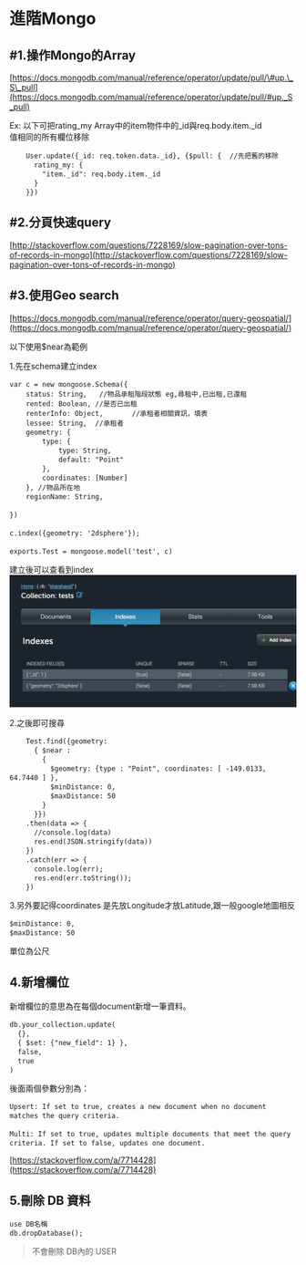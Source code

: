# 進階Mongo



## \#1.操作Mongo的Array

[https://docs.mongodb.com/manual/reference/operator/update/pull/\#up.\_S\_pull](https://docs.mongodb.com/manual/reference/operator/update/pull/#up._S_pull)

Ex: 以下可把rating\_my Array中的item物件中的\_id與req.body.item.\_id  
值相同的所有欄位移除

```text
    User.update({_id: req.token.data._id}, {$pull: {  //先把舊的移除
      rating_my: {
        "item._id": req.body.item._id
      }
    }})
```

## \#2.分頁快速query

[http://stackoverflow.com/questions/7228169/slow-pagination-over-tons-of-records-in-mongo](http://stackoverflow.com/questions/7228169/slow-pagination-over-tons-of-records-in-mongo)

## \#3.使用Geo search

[https://docs.mongodb.com/manual/reference/operator/query-geospatial/](https://docs.mongodb.com/manual/reference/operator/query-geospatial/)

以下使用$near為範例

1.先在schema建立index

```text
var c = new mongoose.Schema({
    status: String,   //物品承租階段狀態 eg,尋租中,已出租,已還租
    rented: Boolean, //是否已出租
    renterInfo: Object,       //承租者相關資訊，填表
    lessee: String,  //承租者
    geometry: {
        type: {
            type: String,
            default: "Point"
        },
        coordinates: [Number]
    }, //物品所在地
    regionName: String,

})

c.index({geometry: '2dsphere'});

exports.Test = mongoose.model('test', c)
```

建立後可以查看到index  
![](/assets/螢幕快照%202017-05-11%20下午5.44.50.png)

2.之後即可搜尋

```text
    Test.find({geometry:
      { $near :
        {
          $geometry: {type : "Point", coordinates: [ -149.0133, 64.7440 ] },
          $minDistance: 0,
          $maxDistance: 50
        }
      }})
    .then(data => {
      //console.log(data)
      res.end(JSON.stringify(data))
    })
    .catch(err => {
      console.log(err);
      res.end(err.toString());
    })
```

3.另外要記得coordinates 是先放Longitude才放Latitude,跟一般google地圖相反

```text
$minDistance: 0,
$maxDistance: 50
```

單位為公尺

## 4.新增欄位

新增欄位的意思為在每個document新增一筆資料。

```text
db.your_collection.update(
  {},
  { $set: {"new_field": 1} },
  false,
  true
)
```

後面兩個參數分別為：

```text
Upsert: If set to true, creates a new document when no document matches the query criteria.

Multi: If set to true, updates multiple documents that meet the query criteria. If set to false, updates one document.
```

[https://stackoverflow.com/a/7714428](https://stackoverflow.com/a/7714428)

## 5.刪除 DB 資料

```text
use DB名稱
db.dropDatabase();
```

> 不會刪除 DB內的 USER


